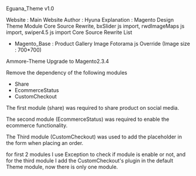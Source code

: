 Eguana_Theme v1.0 

Website : Main Website 
Author : Hyuna
Explanation : Magento Design Theme Module
Core Source Rewrite, bxSlider js import, rwdImageMaps js import, swiper4.5 js import
Core Source Rewrite List
 - Magento_Base : Product Gallery Image Fotorama js Override (Image size : 700*700)
 
 

 Ammore-Theme Upgrade to Magento2.3.4
 
 Remove the dependency of the following modules
 - Share
 - EcommerceStatus
 - CustomCheckout
 
 The first module (share) was required to share product on social media.
 
 The second module (EcommerceStatus) was required to enable the ecommerce functionality.
 
 The Third module (CustomCheckout) was used to add the placeholder in the form when placing an order.
 
 for first 2 modules I use Exception to check if module is enable or not,
 and for the third module I add the CustomCheckout's plugin in the default Theme module,
 now there is only one module.